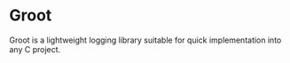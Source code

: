 # Groot

Groot is a lightweight logging library suitable for quick implementation into any C project.